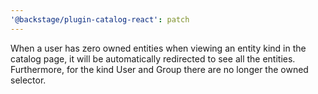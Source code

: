 ```yaml
---
'@backstage/plugin-catalog-react': patch
---
```


When a user has zero owned entities when viewing an entity kind in the catalog
page, it will be automatically redirected to see all the entities. Furthermore,
for the kind User and Group there are no longer the owned selector.
